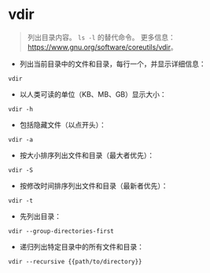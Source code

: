 # vdir

> 列出目录内容。
> `ls -l` 的替代命令。
> 更多信息：<https://www.gnu.org/software/coreutils/vdir>。

- 列出当前目录中的文件和目录，每行一个，并显示详细信息：

`vdir`

- 以人类可读的单位（KB、MB、GB）显示大小：

`vdir -h`

- 包括隐藏文件（以点开头）：

`vdir -a`

- 按大小排序列出文件和目录（最大者优先）：

`vdir -S`

- 按修改时间排序列出文件和目录（最新者优先）：

`vdir -t`

- 先列出目录：

`vdir --group-directories-first`

- 递归列出特定目录中的所有文件和目录：

`vdir --recursive {{path/to/directory}}`